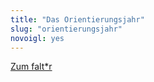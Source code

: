 ```yaml
---
title: "Das Orientierungsjahr"
slug: "orientierungsjahr"
novoigl: yes
---
```


<a href="https://faltr.de/" class="field button is-radiusless is-fullwidth is-link">Zum falt*r</a>
